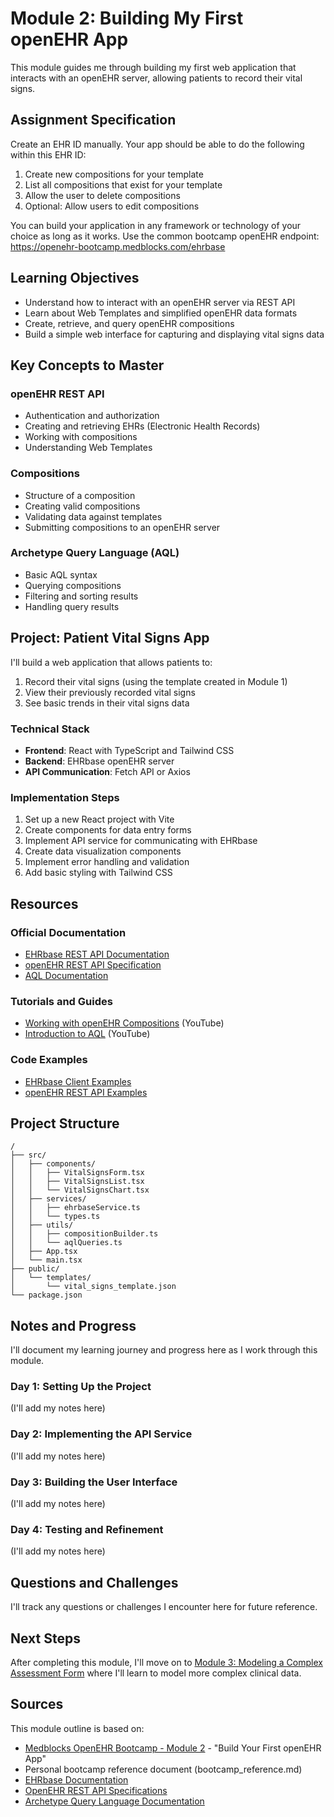 # Module 2: Building My First openEHR App

This module guides me through building my first web application that interacts with an openEHR server, allowing patients to record their vital signs.

## Assignment Specification

Create an EHR ID manually. Your app should be able to do the following within this EHR ID:

1. Create new compositions for your template
2. List all compositions that exist for your template
3. Allow the user to delete compositions
4. Optional: Allow users to edit compositions

You can build your application in any framework or technology of your choice as long as it works. Use the common bootcamp openEHR endpoint: https://openehr-bootcamp.medblocks.com/ehrbase

## Learning Objectives

- Understand how to interact with an openEHR server via REST API
- Learn about Web Templates and simplified openEHR data formats
- Create, retrieve, and query openEHR compositions
- Build a simple web interface for capturing and displaying vital signs data

## Key Concepts to Master

### openEHR REST API

- Authentication and authorization
- Creating and retrieving EHRs (Electronic Health Records)
- Working with compositions
- Understanding Web Templates

### Compositions

- Structure of a composition
- Creating valid compositions
- Validating data against templates
- Submitting compositions to an openEHR server

### Archetype Query Language (AQL)

- Basic AQL syntax
- Querying compositions
- Filtering and sorting results
- Handling query results

## Project: Patient Vital Signs App

I'll build a web application that allows patients to:

1. Record their vital signs (using the template created in Module 1)
2. View their previously recorded vital signs
3. See basic trends in their vital signs data

### Technical Stack

- **Frontend**: React with TypeScript and Tailwind CSS
- **Backend**: EHRbase openEHR server
- **API Communication**: Fetch API or Axios

### Implementation Steps

1. Set up a new React project with Vite
2. Create components for data entry forms
3. Implement API service for communicating with EHRbase
4. Create data visualization components
5. Implement error handling and validation
6. Add basic styling with Tailwind CSS

## Resources

### Official Documentation

- [EHRbase REST API Documentation](https://ehrbase.readthedocs.io/en/latest/02_getting_started/04_rest_api.html)
- [openEHR REST API Specification](https://specifications.openehr.org/releases/ITS-REST/latest/index.html)
- [AQL Documentation](https://specifications.openehr.org/releases/QUERY/latest/AQL.html)

### Tutorials and Guides

- [Working with openEHR Compositions](https://www.youtube.com/watch?v=DRbBjqWzcz0) (YouTube)
- [Introduction to AQL](https://www.youtube.com/watch?v=LHNyqUPYVEk) (YouTube)

### Code Examples

- [EHRbase Client Examples](https://github.com/ehrbase/ehrbase/tree/develop/examples)
- [openEHR REST API Examples](https://github.com/openEHR/specifications-ITS-REST/tree/master/examples)

## Project Structure

```
/
├── src/
│   ├── components/
│   │   ├── VitalSignsForm.tsx
│   │   ├── VitalSignsList.tsx
│   │   └── VitalSignsChart.tsx
│   ├── services/
│   │   ├── ehrbaseService.ts
│   │   └── types.ts
│   ├── utils/
│   │   ├── compositionBuilder.ts
│   │   └── aqlQueries.ts
│   ├── App.tsx
│   └── main.tsx
├── public/
│   └── templates/
│       └── vital_signs_template.json
└── package.json
```

## Notes and Progress

I'll document my learning journey and progress here as I work through this module.

### Day 1: Setting Up the Project

(I'll add my notes here)

### Day 2: Implementing the API Service

(I'll add my notes here)

### Day 3: Building the User Interface

(I'll add my notes here)

### Day 4: Testing and Refinement

(I'll add my notes here)

## Questions and Challenges

I'll track any questions or challenges I encounter here for future reference.

## Next Steps

After completing this module, I'll move on to [Module 3: Modeling a Complex Assessment Form](../module-3-complex-assessment/README.md) where I'll learn to model more complex clinical data.

## Sources

This module outline is based on:

- [Medblocks OpenEHR Bootcamp - Module 2](https://medblocks.com/openehr-bootcamp) - "Build Your First openEHR App"
- Personal bootcamp reference document (bootcamp_reference.md)
- [EHRbase Documentation](https://ehrbase.readthedocs.io/en/latest/)
- [OpenEHR REST API Specifications](https://specifications.openehr.org/releases/ITS-REST/latest/)
- [Archetype Query Language Documentation](https://specifications.openehr.org/releases/QUERY/latest/AQL.html)
